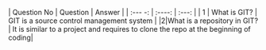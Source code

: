 | Question No      | Question    | Answer        |
| :--- -:            |    :----:   |          :---: |
|       1          |      What is GIT? |  GIT is a source control management system  |
|2|What is a repository in GIT?| It is similar to a project and requires to clone the repo at the beginning of coding|
